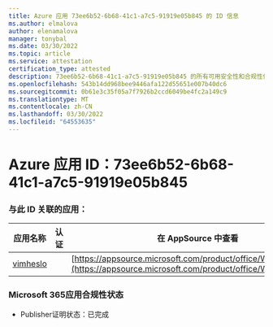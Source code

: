 ```yaml
---
title: Azure 应用 73ee6b52-6b68-41c1-a7c5-91919e05b845 的 ID 信息
ms.author: elmalova
author: elenamalova
manager: tonybal
ms.date: 03/30/2022
ms.topic: article
ms.service: attestation
certification_type: attested
description: 73ee6b52-6b68-41c1-a7c5-91919e05b845 的所有可用安全性和合规性信息。
ms.openlocfilehash: 543b14dd968bee9446afa122d55651e007b40dc6
ms.sourcegitcommit: 0b61e3c35f05a7f7926b2ccd6049be4fc2a149c9
ms.translationtype: MT
ms.contentlocale: zh-CN
ms.lasthandoff: 03/30/2022
ms.locfileid: "64553635"
---
```

# <a name="azure-app-id-73ee6b52-6b68-41c1-a7c5-91919e05b845"></a>Azure 应用 ID：73ee6b52-6b68-41c1-a7c5-91919e05b845


### <a name="apps-associated-with-this-id"></a>与此 ID 关联的应用：
| **应用名称** | **认证** | **在 AppSource 中查看** |
|--------------|---------------|-----------------------|
| [vimheslo](../forward/WA200003843.md) |  | [https://appsource.microsoft.com/product/office/WA200003843](https://appsource.microsoft.com/product/office/WA200003843) |

### <a name="microsoft-365-app-compliance-status"></a>Microsoft 365应用合规性状态
- Publisher证明状态：已完成
